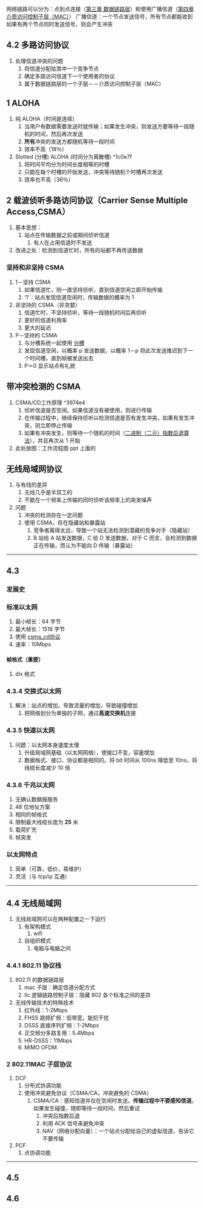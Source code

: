 网络链路可以分为：点到点连接（[第三章 数据链路层](第三章%20数据链路层.md)）和使用广播信道（[第四章 介质访问控制子层（MAC）](第四章%20介质访问控制子层（MAC）.md)）
广播信道：一个节点发送信号，所有节点都能收到
如果有两个节点同时发送信号，则会产生冲突
## 4.2 多路访问协议
1. 处理信道冲突的问题
	1. 将信道分配给其中一个竞争节点
	2. 确定多路访问信道下一个使用者的协议
	3. 属于数据链路层的一个子层－－介质访问控制子层（MAC）
## 1 ALOHA
1. 纯 ALOHA（时间是连续）
	1. 当用户有数据需要发送时就传输；如果发生冲突，则发送方要等待一段随机的时间，然后再次发送
	2. **所有**冲突的发送方都随机等待一段时间
	3. 效率不高（18％）
2. Slotted (分槽) ALOHA (时间分为离散槽) ^1c0e7f
	1. 将时间平均分为时间长度相等的时槽
	2. 只能在每个时槽的开始发送，冲突等待随机个时槽再次发送
	3. 效率也不高（36％）
## 2 载波侦听多路访问协议（Carrier Sense Multiple Access,CSMA）
1. 基本思想：
	1. 站点在传输数据之前或期间侦听信道
		1. 有人在占用信道时不发送
2. 改进之处：检测到信道忙时，所有的站都不再传送数据
### 坚持和非坚持 CSMA
1. 1－坚持 CSMA
	1. 如果信道忙，则一直坚持侦听，直到信道空闲立即开始传输
	2. ‘1’：站点发现信道空闲时，传输数据的概率为 1
2. 非坚持的 CSMA（非贪婪）
	1. 信道忙时，不坚持侦听，等待一段随机时间后再侦听
	2. 更好的信道利用率
	3. 更大的延迟
3. P－坚持的 CSMA
	1. 与分槽系统一起使用 [分槽](#^1c0e7f)
	2. 发现信道空闲，以概率 p 发送数据，以概率 1－p 将此次发送推迟到下一个时间槽，直到帧被发送出去
	3. P＝0 显示站点有礼貌

## 带冲突检测的 CSMA
1. CSMA/CD工作原理 ^3974e4
	1. 侦听信道是否空闲。如果信道没有被使用，则进行传输
	2. 在传输过程中，继续保持侦听以检测信道是否有发生冲突，如果有发生冲突，则立即停止传输
	3. 如果有冲突发生，则等待一个随机的时间（[二进制（二元）指数后退算法](二进制（二元）指数后退算法.md)），并且再次从 1 开始
2. 此处放图：工作流程图 ppt 上面的

## 无线局域网协议
1. 与有线的差异
	1. 无线几乎是半双工的
	2. 不能在一个频率上传输的同时侦听该频率上的突发噪声
2. 问题
	1. 冲突的检测存在一定问题
	2. 使用 CSMA，存在隐藏站和暴露站
		1. 竞争者离得太远，导致一个站无法检测到潜藏的竞争对手（隐藏站）
		2. B 站给 A 站发送数据，C 给 D 发送数据，对于 C 而言，会检测到数据正在传输，而认为不能向 D 传输（暴露站）


---
## 4.3
### 发展史
### 标准以太网
1. 最小帧长：64 字节
2. 最大帧长：1518 字节
3. 使用 [csma_cd协议](#^3974e4)
4. 速率：10Mbps

#### 帧格式（重要）
1. dix 格式


### 4.3.4 交换式以太网
1. 解决：站点的增加，导致流量的增加，导致碰撞增加
	1. 把网络划分为单独的子网，通过**高速交换机**连接
### 4.3.5 快速以太网
1. 问题：以太网本身速度太慢
	1. 升级局域网基础（以太网网络），使接口不变，容量增加
	2. 数据格式、接口、协议都是相同的。将 bit 时间从 100ns 降低至 10ns，将线缆长度减少 10 倍
### 4.3.6 千兆以太网
1. 无确认数据报服务
2. 48 位地址方案
3. 相同的帧格式
4. 限制最大线缆长度为 **25** 米
5. 载荷扩充
6. 帧突发

### 以太网特点
1. 简单（可靠，低价，易维护）
2. 灵活（与 tcp/ip 互通）

---
## 4.4 无线局域网
1. 无线局域网可以在两种配置之一下运行
	1. 有架构模式
		1. wifi
	2. 自组织模式
		1. 电脑与电脑之间
### 4.4.1 802.11 协议栈
1. 802.11 的数据链路层
	1. mac 子层：确定信道分配方式
	2. llc 逻辑链路控制子层：隐藏 802 各个标准之间的差异
2. 无线传输技术的特殊技术
	1. 红外线：1-2Mbps
	2. FHSS 跳频扩频：低带宽，能抗干扰
	3. DSSS 直接序列扩频：1-2Mbps
	4. 正交频分多路复用：5.4Mbps
	5. HR-DSSS：11Mbps
	6. MIMO OFDM
### 2 802.11MAC 子层协议
1. DCF
	1. 分布式协调功能
	2. 使用冲突避免协议（CSMA/CA，冲突避免的 CSMA）
		1. CSMA/CA：感知信道并仅在空闲时发送。**传输过程中不要感知信道**。如果发生碰撞，随即等待一段时间，然后重试
			1. 冲突后指数后退
			2. 利用 ACK 信号来避免冲突
			3. NAV（网络分配向量）：一个站点分配给自己的虚拟信道，告诉它不要传输
2. PCF
	1. 点协调功能





---
## 4.5 
## 4.6 

